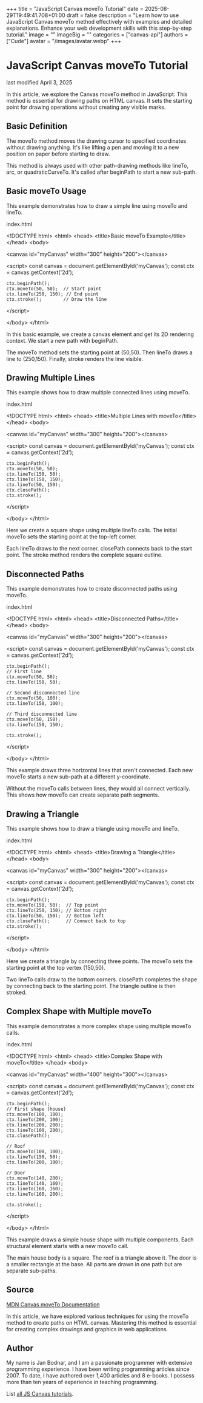 +++
title = "JavaScript Canvas moveTo Tutorial"
date = 2025-08-29T19:49:41.708+01:00
draft = false
description = "Learn how to use JavaScript Canvas moveTo method effectively with examples and detailed explanations. Enhance your web development skills with this step-by-step tutorial."
image = ""
imageBig = ""
categories = ["canvas-api"]
authors = ["Cude"]
avatar = "/images/avatar.webp"
+++

# JavaScript Canvas moveTo Tutorial

last modified April 3, 2025

In this article, we explore the Canvas moveTo method in JavaScript. This
method is essential for drawing paths on HTML canvas. It sets the starting
point for drawing operations without creating any visible marks.

## Basic Definition

The moveTo method moves the drawing cursor to specified coordinates
without drawing anything. It's like lifting a pen and moving it to a new
position on paper before starting to draw.

This method is always used with other path-drawing methods like lineTo,
arc, or quadraticCurveTo. It's called after
beginPath to start a new sub-path.

## Basic moveTo Usage

This example demonstrates how to draw a simple line using moveTo and lineTo.

index.html
    

&lt;!DOCTYPE html&gt;
&lt;html&gt;
&lt;head&gt;
    &lt;title&gt;Basic moveTo Example&lt;/title&gt;
&lt;/head&gt;
&lt;body&gt;

&lt;canvas id="myCanvas" width="300" height="200"&gt;&lt;/canvas&gt;

&lt;script&gt;
    const canvas = document.getElementById('myCanvas');
    const ctx = canvas.getContext('2d');
    
    ctx.beginPath();
    ctx.moveTo(50, 50);  // Start point
    ctx.lineTo(250, 150); // End point
    ctx.stroke();        // Draw the line
&lt;/script&gt;

&lt;/body&gt;
&lt;/html&gt;

In this basic example, we create a canvas element and get its 2D rendering
context. We start a new path with beginPath.

The moveTo method sets the starting point at (50,50). Then
lineTo draws a line to (250,150). Finally, stroke
renders the line visible.

## Drawing Multiple Lines

This example shows how to draw multiple connected lines using moveTo.

index.html
    

&lt;!DOCTYPE html&gt;
&lt;html&gt;
&lt;head&gt;
    &lt;title&gt;Multiple Lines with moveTo&lt;/title&gt;
&lt;/head&gt;
&lt;body&gt;

&lt;canvas id="myCanvas" width="300" height="200"&gt;&lt;/canvas&gt;

&lt;script&gt;
    const canvas = document.getElementById('myCanvas');
    const ctx = canvas.getContext('2d');
    
    ctx.beginPath();
    ctx.moveTo(50, 50);
    ctx.lineTo(150, 50);
    ctx.lineTo(150, 150);
    ctx.lineTo(50, 150);
    ctx.closePath();
    ctx.stroke();
&lt;/script&gt;

&lt;/body&gt;
&lt;/html&gt;

Here we create a square shape using multiple lineTo calls. The initial
moveTo sets the starting point at the top-left corner.

Each lineTo draws to the next corner. closePath
connects back to the start point. The stroke method renders
the complete square outline.

## Disconnected Paths

This example demonstrates how to create disconnected paths using moveTo.

index.html
    

&lt;!DOCTYPE html&gt;
&lt;html&gt;
&lt;head&gt;
    &lt;title&gt;Disconnected Paths&lt;/title&gt;
&lt;/head&gt;
&lt;body&gt;

&lt;canvas id="myCanvas" width="300" height="200"&gt;&lt;/canvas&gt;

&lt;script&gt;
    const canvas = document.getElementById('myCanvas');
    const ctx = canvas.getContext('2d');
    
    ctx.beginPath();
    // First line
    ctx.moveTo(50, 50);
    ctx.lineTo(150, 50);
    
    // Second disconnected line
    ctx.moveTo(50, 100);
    ctx.lineTo(150, 100);
    
    // Third disconnected line
    ctx.moveTo(50, 150);
    ctx.lineTo(150, 150);
    
    ctx.stroke();
&lt;/script&gt;

&lt;/body&gt;
&lt;/html&gt;

This example draws three horizontal lines that aren't connected. Each new
moveTo starts a new sub-path at a different y-coordinate.

Without the moveTo calls between lines, they would all connect
vertically. This shows how moveTo can create separate path segments.

## Drawing a Triangle

This example shows how to draw a triangle using moveTo and lineTo.

index.html
    

&lt;!DOCTYPE html&gt;
&lt;html&gt;
&lt;head&gt;
    &lt;title&gt;Drawing a Triangle&lt;/title&gt;
&lt;/head&gt;
&lt;body&gt;

&lt;canvas id="myCanvas" width="300" height="200"&gt;&lt;/canvas&gt;

&lt;script&gt;
    const canvas = document.getElementById('myCanvas');
    const ctx = canvas.getContext('2d');
    
    ctx.beginPath();
    ctx.moveTo(150, 50);  // Top point
    ctx.lineTo(250, 150); // Bottom right
    ctx.lineTo(50, 150);  // Bottom left
    ctx.closePath();      // Connect back to top
    ctx.stroke();
&lt;/script&gt;

&lt;/body&gt;
&lt;/html&gt;

Here we create a triangle by connecting three points. The moveTo
sets the starting point at the top vertex (150,50).

Two lineTo calls draw to the bottom corners. closePath
completes the shape by connecting back to the starting point. The triangle
outline is then stroked.

## Complex Shape with Multiple moveTo

This example demonstrates a more complex shape using multiple moveTo calls.

index.html
    

&lt;!DOCTYPE html&gt;
&lt;html&gt;
&lt;head&gt;
    &lt;title&gt;Complex Shape with moveTo&lt;/title&gt;
&lt;/head&gt;
&lt;body&gt;

&lt;canvas id="myCanvas" width="400" height="300"&gt;&lt;/canvas&gt;

&lt;script&gt;
    const canvas = document.getElementById('myCanvas');
    const ctx = canvas.getContext('2d');
    
    ctx.beginPath();
    // First shape (house)
    ctx.moveTo(100, 100);
    ctx.lineTo(200, 100);
    ctx.lineTo(200, 200);
    ctx.lineTo(100, 200);
    ctx.closePath();
    
    // Roof
    ctx.moveTo(100, 100);
    ctx.lineTo(150, 50);
    ctx.lineTo(200, 100);
    
    // Door
    ctx.moveTo(140, 200);
    ctx.lineTo(140, 160);
    ctx.lineTo(160, 160);
    ctx.lineTo(160, 200);
    
    ctx.stroke();
&lt;/script&gt;

&lt;/body&gt;
&lt;/html&gt;

This example draws a simple house shape with multiple components. Each
structural element starts with a new moveTo call.

The main house body is a square. The roof is a triangle above it. The door
is a smaller rectangle at the base. All parts are drawn in one path but
are separate sub-paths.

## Source

[MDN Canvas moveTo Documentation](https://developer.mozilla.org/en-US/docs/Web/API/CanvasRenderingContext2D/moveTo)

In this article, we have explored various techniques for using the moveTo
method to create paths on HTML canvas. Mastering this method is essential
for creating complex drawings and graphics in web applications.

## Author

My name is Jan Bodnar, and I am a passionate programmer with extensive
programming experience. I have been writing programming articles since 2007.
To date, I have authored over 1,400 articles and 8 e-books. I possess more
than ten years of experience in teaching programming.

List [all JS Canvas tutorials](/all/#canvas).